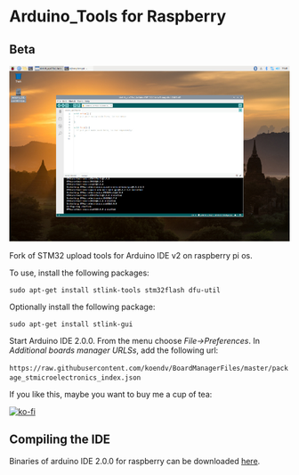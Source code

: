 # Arduino_Tools for Raspberry

## Beta

[![arduino ide 2.0](images/screenshot_small.jpg)](https://github.com/koendv/Arduino_Tools/raw/main/images/screenshot.png)

Fork of STM32 upload tools for Arduino IDE v2 on raspberry pi os.

To use, install the following packages:
```
sudo apt-get install stlink-tools stm32flash dfu-util
```
Optionally install the following package:
```
sudo apt-get install stlink-gui
```

Start Arduino IDE 2.0.0. From the menu choose *File->Preferences*. In *Additional boards manager URLSs*, add the following url:

 ```https://raw.githubusercontent.com/koendv/BoardManagerFiles/master/package_stmicroelectronics_index.json```

If you like this, maybe you want to buy me a cup of tea:

[![ko-fi](images/kofibutton.svg)](https://ko-fi.com/Q5Q03LPDQ)

## Compiling the IDE

 Binaries of arduino IDE 2.0.0 for raspberry can be downloaded [here](https://github.com/koendv/arduino-ide-raspberrypi). 